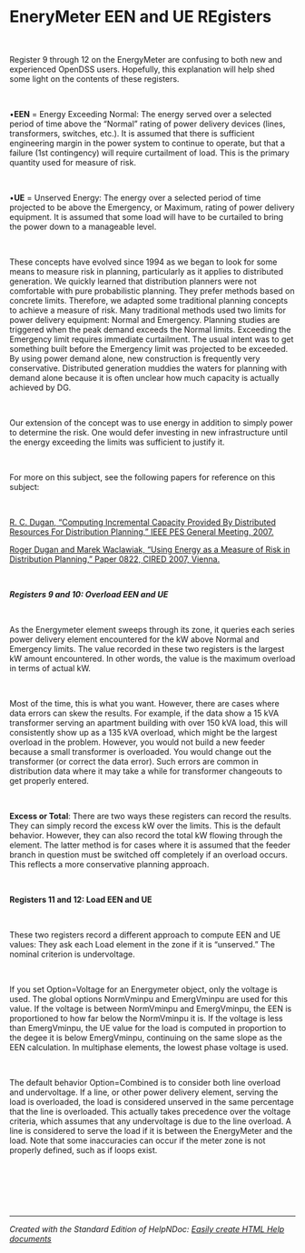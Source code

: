 # EneryMeter EEN and UE REgisters

&nbsp;

Register 9 through 12 on the EnergyMeter are confusing to both new and experienced OpenDSS users. Hopefully, this explanation will help shed some light on the contents of these registers.

&nbsp;

•**EEN** = Energy Exceeding Normal: The energy served over a selected period of time above the “Normal” rating of power delivery devices (lines, transformers, switches, etc.). It is assumed that there is sufficient engineering margin in the power system to continue to operate, but that a failure (1st contingency) will require curtailment of load. This is the primary quantity used for measure of risk.

&nbsp;

•**UE** = Unserved Energy: The energy over a selected period of time projected to be above the Emergency, or Maximum, rating of power delivery equipment. It is assumed that some load will have to be curtailed to bring the power down to a manageable level.

&nbsp;

These concepts have evolved since 1994 as we began to look for some means to measure risk in planning, particularly as it applies to distributed generation. We quickly learned that distribution planners were not comfortable with pure probabilistic planning. They prefer methods based on concrete limits. Therefore, we adapted some traditional planning concepts to achieve a measure of risk. Many traditional methods used two limits for power delivery equipment: Normal and Emergency. Planning studies are triggered when the peak demand exceeds the Normal limits. Exceeding the Emergency limit requires immediate curtailment. The usual intent was to get something built before the Emergency limit was projected to be exceeded. By using power demand alone, new construction is frequently very conservative. Distributed generation muddies the waters for planning with demand alone because it is often unclear how much capacity is actually achieved by DG.

&nbsp;

Our extension of the concept was to use energy in addition to simply power to determine the risk. One would defer investing in new infrastructure until the energy exceeding the limits was sufficient to justify it.

&nbsp;

For more on this subject, see the following papers for reference on this subject:

&nbsp;

[R. C. Dugan, “Computing Incremental Capacity Provided By Distributed Resources For Distribution Planning,” IEEE PES General Meeting, 2007.](<https://ieeexplore.ieee.org/abstract/document/4275881> "target=\"\_blank\"")

[Roger Dugan and Marek Waclawiak, “Using Energy as a Measure of Risk in Distribution Planning,” Paper 0822, CIRED 2007, Vienna.](<http://www.cired.net/publications/cired2007/pdfs/CIRED2007\_0822\_paper.pdf>)

&nbsp;

***Registers 9 and 10: Overload EEN and UE***

&nbsp;

As the Energymeter element sweeps through its zone, it queries each series power delivery element encountered for the kW above Normal and Emergency limits. The value recorded in these two registers is the largest kW amount encountered. In other words, the value is the maximum overload in terms of actual kW.

&nbsp;

Most of the time, this is what you want. However, there are cases where data errors can skew the results. For example, if the data show a 15 kVA transformer serving an apartment building with over 150 kVA load, this will consistently show up as a 135 kVA overload, which might be the largest overload in the problem. However, you would not build a new feeder because a small transformer is overloaded. You would change out the transformer (or correct the data error). Such errors are common in distribution data where it may take a while for transformer changeouts to get properly entered.

&nbsp;

**Excess or Total**: There are two ways these registers can record the results. They can simply record the excess kW over the limits. This is the default behavior. However, they can also record the total kW flowing through the element. The latter method is for cases where it is assumed that the feeder branch in question must be switched off completely if an overload occurs. This reflects a more conservative planning approach.

&nbsp;

**Registers 11 and 12: Load EEN and UE**

&nbsp;

These two registers record a different approach to compute EEN and UE values: They ask each Load element in the zone if it is “unserved.” The nominal criterion is undervoltage.

&nbsp;

If you set Option=Voltage for an Energymeter object, only the voltage is used. The global options NormVminpu and EmergVminpu are used for this value. If the voltage is between NormVminpu and EmergVminpu, the EEN is proportioned to how far below the NormVminpu it is. If the voltage is less than EmergVminpu, the UE value for the load is computed in proportion to the degee it is below EmergVminpu, continuing on the same slope as the EEN calculation. In multiphase elements, the lowest phase voltage is used.

&nbsp;

The default behavior Option=Combined is to consider both line overload and undervoltage. If a line, or other power delivery element, serving the load is overloaded, the load is considered unserved in the same percentage that the line is overloaded. This actually takes precedence over the voltage criteria, which assumes that any undervoltage is due to the line overload. A line is considered to serve the load if it is between the EnergyMeter and the load. Note that some inaccuracies can occur if the meter zone is not properly defined, such as if loops exist.

&nbsp;

&nbsp;

&nbsp;


***
_Created with the Standard Edition of HelpNDoc: [Easily create HTML Help documents](<https://www.helpndoc.com/feature-tour>)_
